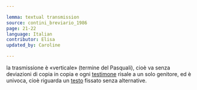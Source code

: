 ```yaml
---

lemma: textual transmission
source: contini_breviario_1986
page: 21-22
language: Italian
contributor: Elisa
updated_by: Caroline

---
```


la trasmissione è «verticale» (termine del Pasquali), cioè va senza deviazioni di copia in copia e ogni [testimone](witness.html) risale a un solo genitore, ed è univoca, cioè riguarda un [testo](text.html) fissato senza alternative.
